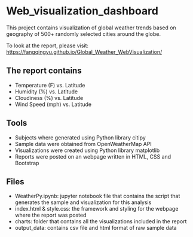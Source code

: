 # Web_visualization_dashboard

This project contains visualization of global weather trends based on geography of 500+ randomly selected cities around the globe.

To look at the report, please visit: https://fangqingyu.github.io/Global_Weather_WebVisualization/

## The report contains

* Temperature (F) vs. Latitude
* Humidity (%) vs. Latitude
* Cloudiness (%) vs. Latitude
* Wind Speed (mph) vs. Latitude

## Tools

* Subjects where generated using Python library citipy
* Sample data were obtained from OpenWeatherMap API
* Visualizations were created using Python library matplotlib
* Reports were posted on an webpage written in HTML, CSS and Bootstrap


## Files

* WeatherPy.ipynb:  jupyter notebook file that contains the script that generates the sample and visualization for this analysis
* index.html & style.css:   the framework and styling for the webpage where the report was posted
* charts:  folder that contains all the visualizations included in the report
* output_data: contains csv file and html format of raw sample data









